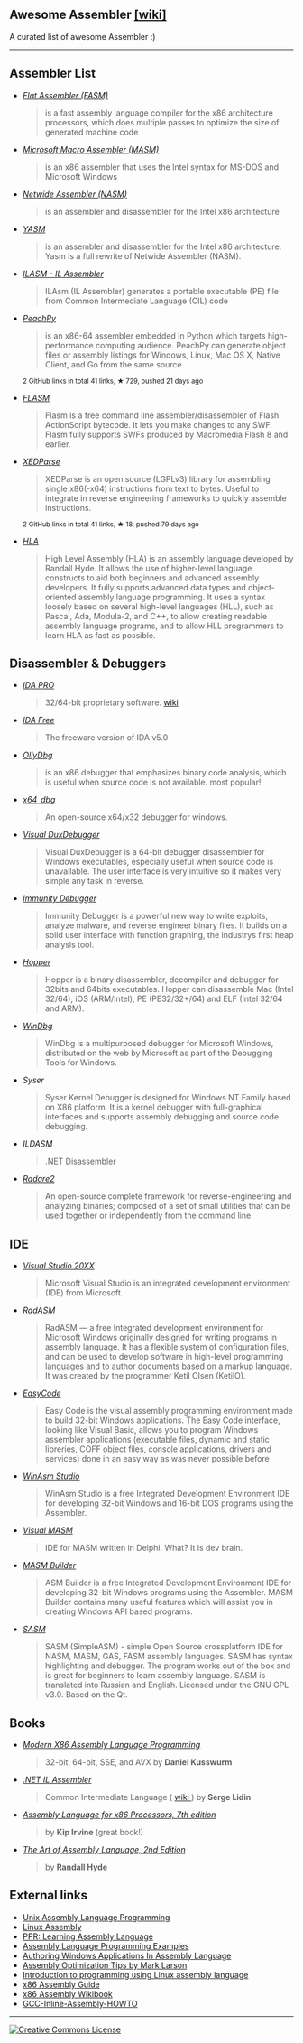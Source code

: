 <h2>
 Awesome Assembler
 <a href="https://en.wikipedia.org/wiki/Assembly_language#Assembler">
  [wiki]
 </a>
</h2>
<p>
 A curated list of awesome Assembler :)
</p>
<hr/>
<h2>
 Assembler List
</h2>
<ul>
 <li>
  <p>
   <em>
    <a href="http://flatassembler.net/">
     Flat Assembler (FASM)
    </a>
   </em>
  </p>
  <blockquote>
   <p>
    is a fast assembly language compiler for the x86 architecture processors, which does multiple passes to optimize the size of generated machine code
   </p>
  </blockquote>
 </li>
 <li>
  <p>
   <em>
    <a href="https://www.microsoft.com/en-us/download/details.aspx?id=12654">
     Microsoft Macro Assembler (MASM)
    </a>
   </em>
  </p>
  <blockquote>
   <p>
    is an x86 assembler that uses the Intel syntax for MS-DOS and Microsoft Windows
   </p>
  </blockquote>
 </li>
 <li>
  <p>
   <em>
    <a href="http://www.nasm.us/">
     Netwide Assembler (NASM)
    </a>
   </em>
  </p>
  <blockquote>
   <p>
    is an assembler and disassembler for the Intel x86 architecture
   </p>
  </blockquote>
 </li>
 <li>
  <p>
   <em>
    <a href="http://yasm.tortall.net/">
     YASM
    </a>
   </em>
  </p>
  <blockquote>
   <p>
    is an assembler and disassembler for the Intel x86 architecture. Yasm is a full rewrite of Netwide Assembler (NASM).
   </p>
  </blockquote>
 </li>
 <li>
  <p>
   <em>
    <a href="http://msdn.microsoft.com/en-us/library/496e4ekx%28v=VS.100%29.aspx">
     ILASM - IL Assembler
    </a>
   </em>
  </p>
  <blockquote>
   <p>
    ILAsm (IL Assembler) generates a portable executable (PE) file from Common Intermediate Language (CIL) code
   </p>
  </blockquote>
 </li>
 <li>
  <p>
   <em>
    <a href="https://github.com/Maratyszcza/PeachPy">
     PeachPy
    </a>
   </em>
  </p>
  <blockquote>
   <p>
    is an x86-64 assembler embedded in Python which targets high-performance computing audience. PeachPy can generate object files or assembly listings for Windows, Linux, Mac OS X, Native Client, and Go from the same source
   </p>
  </blockquote>
  <sup>
   2 GitHub links in total 41 links, &#9733 729, pushed 21 days ago
  </sup>
 </li>
 <li>
  <p>
   <em>
    <a href="http://www.nowrap.de/flasm">
     FLASM
    </a>
   </em>
  </p>
  <blockquote>
   <p>
    Flasm is a free command line assembler/disassembler of Flash ActionScript bytecode. It lets you make changes to any SWF. Flasm fully supports SWFs produced by Macromedia Flash 8 and earlier.
   </p>
  </blockquote>
 </li>
 <li>
  <p>
   <em>
    <a href="https://github.com/x64dbg/XEDParse">
     XEDParse
    </a>
   </em>
  </p>
  <blockquote>
   <p>
    XEDParse is an open source (LGPLv3) library for assembling single x86(-x64) instructions from text to bytes. Useful to integrate in reverse engineering frameworks to quickly assemble instructions.
   </p>
  </blockquote>
  <sup>
   2 GitHub links in total 41 links, &#9733 18, pushed 79 days ago
  </sup>
 </li>
 <li>
  <p>
   <em>
    <a href="http://www.plantation-productions.com/Webster/HighLevelAsm/index.html">
     HLA
    </a>
   </em>
  </p>
  <blockquote>
   <p>
    High Level Assembly (HLA) is an assembly language developed by Randall Hyde. It allows the use of higher-level language constructs to aid both beginners and advanced assembly developers. It fully supports advanced data types and object-oriented assembly language programming. It uses a syntax loosely based on several high-level languages (HLL), such as Pascal, Ada, Modula-2, and C++, to allow creating readable assembly language programs, and to allow HLL programmers to learn HLA as fast as possible.
   </p>
  </blockquote>
 </li>
</ul>
<h2>
 Disassembler & Debuggers
</h2>
<ul>
 <li>
  <p>
   <em>
    <a href="https://www.hex-rays.com/products/ida/index.shtml">
     IDA PRO
    </a>
   </em>
  </p>
  <blockquote>
   <p>
    32/64-bit proprietary software.
    <a href="http://en.wikipedia.org/wiki/Interactive_Disassembler">
     wiki
    </a>
   </p>
  </blockquote>
 </li>
 <li>
  <p>
   <em>
    <a href="https://www.hex-rays.com/products/ida/support/download_freeware.shtml">
     IDA Free
    </a>
   </em>
  </p>
  <blockquote>
   <p>
    The freeware version of IDA v5.0
   </p>
  </blockquote>
 </li>
 <li>
  <p>
   <em>
    <a href="http://en.wikipedia.org/wiki/OllyDbg">
     OllyDbg
    </a>
   </em>
  </p>
  <blockquote>
   <p>
    is an x86 debugger that emphasizes binary code analysis, which is useful when source code is not available. most popular!
   </p>
  </blockquote>
 </li>
 <li>
  <p>
   <em>
    <a href="http://x64dbg.com/#start">
     x64_dbg
    </a>
   </em>
  </p>
  <blockquote>
   <p>
    An open-source x64/x32 debugger for windows.
   </p>
  </blockquote>
 </li>
 <li>
  <p>
   <em>
    <a href="http://www.duxcore.com/">
     Visual DuxDebugger
    </a>
   </em>
  </p>
  <blockquote>
   <p>
    Visual DuxDebugger is a 64-bit debugger disassembler for Windows executables, especially useful when source code is unavailable. The user interface is very intuitive so it makes very simple any task in reverse.
   </p>
  </blockquote>
 </li>
 <li>
  <p>
   <em>
    <a href="http://debugger.immunityinc.com/">
     Immunity Debugger
    </a>
   </em>
  </p>
  <blockquote>
   <p>
    Immunity Debugger is a powerful new way to write exploits, analyze malware, and reverse engineer binary files. It builds on a solid user interface with function graphing, the industrys first heap analysis tool.
   </p>
  </blockquote>
 </li>
 <li>
  <p>
   <em>
    <a href="http://www.hopperapp.com/">
     Hopper
    </a>
   </em>
  </p>
  <blockquote>
   <p>
    Hopper is a binary disassembler, decompiler and debugger for 32bits and 64bits executables. Hopper can disassemble Mac (Intel 32/64), iOS (ARM/Intel), PE (PE32/32+/64) and ELF (Intel 32/64 and ARM).
   </p>
  </blockquote>
 </li>
 <li>
  <p>
   <em>
    <a href="http://www.windbg.org/">
     WinDbg
    </a>
   </em>
  </p>
  <blockquote>
   <p>
    WinDbg is a multipurposed debugger for Microsoft Windows, distributed on the web by Microsoft as part of the Debugging Tools for Windows.
   </p>
  </blockquote>
 </li>
 <li>
  <p>
   <em>
    Syser
   </em>
  </p>
  <blockquote>
   <p>
    Syser Kernel Debugger is designed for Windows NT Family based on X86 platform. It is a kernel debugger with full-graphical interfaces and supports assembly debugging and source code debugging.
   </p>
  </blockquote>
 </li>
 <li>
  <p>
   <em>
    ILDASM
   </em>
  </p>
  <blockquote>
   <p>
    .NET Disassembler
   </p>
  </blockquote>
 </li>
 <li>
  <p>
   <em>
    <a href="http://rada.re">
     Radare2
    </a>
   </em>
  </p>
  <blockquote>
   <p>
    An open-source complete framework for reverse-engineering and analyzing binaries; composed of a set of small utilities that can be used together or independently from the command line.
   </p>
  </blockquote>
 </li>
</ul>
<h2>
 IDE
</h2>
<ul>
 <li>
  <p>
   <em>
    <a href="https://www.visualstudio.com/">
     Visual Studio 20XX
    </a>
   </em>
  </p>
  <blockquote>
   <p>
    Microsoft Visual Studio is an integrated development environment (IDE) from Microsoft.
   </p>
  </blockquote>
 </li>
 <li>
  <p>
   <em>
    <a href="http://oby.ro/rad_asm/">
     RadASM
    </a>
   </em>
  </p>
  <blockquote>
   <p>
    RadASM — a free Integrated development environment for Microsoft Windows originally designed for writing programs in assembly language. It has a flexible system of configuration files, and can be used to develop software in high-level programming languages and to author documents based on a markup language. It was created by the programmer Ketil Olsen (KetilO).
   </p>
  </blockquote>
 </li>
 <li>
  <p>
   <em>
    <a href="http://www.easycode.cat/">
     EasyCode
    </a>
   </em>
  </p>
  <blockquote>
   <p>
    Easy Code is the visual assembly programming environment made to build 32-bit Windows applications. The Easy Code interface, looking like Visual Basic, allows you to program Windows assembler applications (executable files, dynamic and static libreries, COFF object files, console applications, drivers and services) done in an easy way as was never possible before
   </p>
  </blockquote>
 </li>
 <li>
  <p>
   <em>
    <a href="http://www.winasm.net/">
     WinAsm Studio
    </a>
   </em>
  </p>
  <blockquote>
   <p>
    WinAsm Studio is a free Integrated Development Environment IDE for developing 32-bit Windows and 16-bit DOS programs using the Assembler.
   </p>
  </blockquote>
 </li>
 <li>
  <p>
   <em>
    <a href="http://www.visualmasm.com/">
     Visual MASM
    </a>
   </em>
  </p>
  <blockquote>
   <p>
    IDE for MASM written in Delphi. What? It is dev brain.
   </p>
  </blockquote>
 </li>
 <li>
  <p>
   <em>
    <a href="http://www.digitaction.com/index.php/products/masm-builder-integrated-development-environment-for-masm32.html">
     MASM Builder
    </a>
   </em>
  </p>
  <blockquote>
   <p>
    ASM Builder is a free Integrated Development Environment IDE for developing 32-bit Windows programs using the Assembler. MASM Builder contains many useful features which will assist you in creating Windows API based programs.
   </p>
  </blockquote>
 </li>
 <li>
  <p>
   <em>
    <a href="https://dman95.github.io/SASM/">
     SASM
    </a>
   </em>
  </p>
  <blockquote>
   <p>
    SASM (SimpleASM) - simple Open Source crossplatform IDE for NASM, MASM, GAS, FASM assembly languages. SASM has syntax highlighting and debugger. The program works out of the box and is great for beginners to learn assembly language. SASM is translated into Russian and English. Licensed under the GNU GPL v3.0. Based on the Qt.
   </p>
  </blockquote>
 </li>
</ul>
<h2>
 Books
</h2>
<ul>
 <li>
  <p>
   <em>
    <a href="http://www.apress.com/9781484200650">
     Modern X86 Assembly Language Programming
    </a>
   </em>
  </p>
  <blockquote>
   <p>
    32-bit, 64-bit, SSE, and AVX by
    <strong>
     Daniel Kusswurm
    </strong>
   </p>
  </blockquote>
 </li>
 <li>
  <p>
   <em>
    <a href="http://www.apress.com/9781430267614">
     .NET IL Assembler
    </a>
   </em>
  </p>
  <blockquote>
   <p>
    Common Intermediate Language (
    <a href="https://en.wikipedia.org/wiki/Common_Intermediate_Language">
     wiki
    </a>
    ) by
    <strong>
     Serge Lidin
    </strong>
   </p>
  </blockquote>
 </li>
 <li>
  <p>
   <em>
    <a href="http://kipirvine.com/asm/">
     Assembly Language for x86 Processors, 7th edition
    </a>
   </em>
  </p>
  <blockquote>
   <p>
    by
    <strong>
     Kip Irvine
    </strong>
    (great book!)
   </p>
  </blockquote>
 </li>
 <li>
  <p>
   <em>
    <a href="http://www.nostarch.com/assembly2.htm">
     The Art of Assembly Language, 2nd Edition
    </a>
   </em>
  </p>
  <blockquote>
   <p>
    by
    <strong>
     Randall Hyde
    </strong>
   </p>
  </blockquote>
 </li>
</ul>
<h2>
 External links
</h2>
<ul>
 <li>
  <a href="http://www.int80h.org">
   Unix Assembly Language Programming
  </a>
 </li>
 <li>
  <a href="http://asm.sourceforge.net/">
   Linux Assembly
  </a>
 </li>
 <li>
  <a href="http://c2.com/cgi/wiki?LearningAssemblyLanguage">
   PPR: Learning Assembly Language
  </a>
 </li>
 <li>
  <a href="http://www.azillionmonkeys.com/qed/asmexample.html">
   Assembly Language Programming Examples
  </a>
 </li>
 <li>
  <a href="http://www.grc.com/smgassembly.htm">
   Authoring Windows Applications In Assembly Language
  </a>
 </li>
 <li>
  <a href="http://mark.masmcode.com/">
   Assembly Optimization Tips by Mark Larson
  </a>
 </li>
 <li>
  <a href="http://www.programminggroundup.blogspot.fi/">
   Introduction to programming using Linux assembly language
  </a>
 </li>
 <li>
  <a href="http://www.cs.virginia.edu/~evans/cs216/guides/x86.html">
   x86 Assembly Guide
  </a>
 </li>
 <li>
  <a href="https://en.wikibooks.org/wiki/X86_Assembly">
   x86 Assembly Wikibook
  </a>
 </li>
 <li>
  <a href="http://www.ibiblio.org/gferg/ldp/GCC-Inline-Assembly-HOWTO.html">
   GCC-Inline-Assembly-HOWTO
  </a>
 </li>
</ul>
<hr/>
<p>
 <a href="http://creativecommons.org/licenses/by/4.0/">
  <img alt="Creative Commons License" src="http://i.creativecommons.org/l/by/4.0/88x31.png"/>
 </a>
</p>
